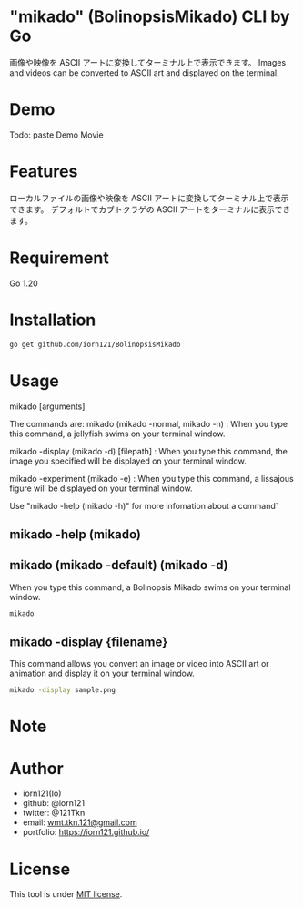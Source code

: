 # "mikado" (BolinopsisMikado) CLI by Go

画像や映像を ASCII アートに変換してターミナル上で表示できます。
Images and videos can be converted to ASCII art and displayed on the terminal.

# Demo

Todo: paste Demo Movie

# Features

ローカルファイルの画像や映像を ASCII アートに変換してターミナル上で表示できます。
デフォルトでカブトクラゲの ASCII アートをターミナルに表示できます。

# Requirement

Go 1.20

# Installation

```bash
go get github.com/iorn121/BolinopsisMikado
```

# Usage

mikado [arguments]

The commands are:
mikado (mikado -normal, mikado -n) : When you type this command, a jellyfish swims on your terminal window.

mikado -display (mikado -d) [filepath] : When you type this command, the image you specified will be displayed on your terminal window.

mikado -experiment (mikado -e) : When you type this command, a lissajous figure will be displayed on your terminal window.

Use "mikado -help (mikado -h)" for more infomation about a command`

## mikado -help (mikado)

## mikado (mikado -default) (mikado -d)

When you type this command, a Bolinopsis Mikado swims on your terminal window.

```bash
mikado
```

## mikado -display {filename}

This command allows you convert an image or video into ASCII art or animation and display it on your terminal window.

```bash
mikado -display sample.png
```

# Note

# Author

- iorn121(Io)
- github: @iorn121
- twitter: @121Tkn
- email: wmt.tkn.121@gmail.com
- portfolio: https://iorn121.github.io/

# License

This tool is under [MIT license](https://en.wikipedia.org/wiki/MIT_License).
